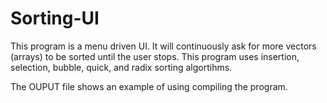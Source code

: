 # Sorting-UI
This program is a menu driven UI. It will continuously ask for more vectors (arrays) to be sorted until the user stops.
This program uses insertion, selection, bubble, quick, and radix sorting algortihms.

The OUPUT file shows an example of using compiling the program.